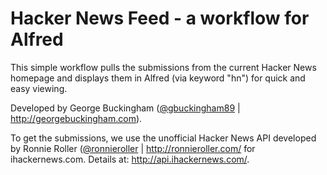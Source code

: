 # Hacker News Feed - a workflow for Alfred

This simple workflow pulls the submissions from the current Hacker News homepage and displays them in Alfred (via keyword "hn") for quick and easy viewing.

Developed by George Buckingham ([@gbuckingham89](http://twitter.com/gbuckingham89) | http://georgebuckingham.com).

To get the submissions, we use the unofficial Hacker News API developed by Ronnie Roller ([@ronnieroller](http://twitter.com/ronnieroller) | http://ronnieroller.com/ for ihackernews.com. Details at: http://api.ihackernews.com/.